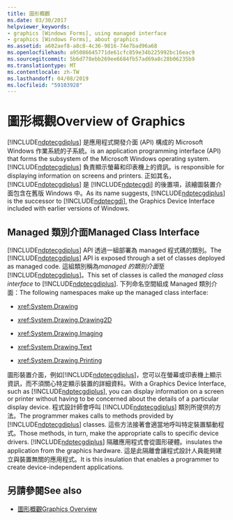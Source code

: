 ```yaml
---
title: 圖形概觀
ms.date: 03/30/2017
helpviewer_keywords:
- graphics [Windows Forms], using managed interface
- graphics [Windows Forms], about graphics
ms.assetid: a602aef8-a8c8-4c36-9816-74e7bad96a68
ms.openlocfilehash: a95086645771de61cfc859e34b225992bc16eac9
ms.sourcegitcommit: 5b6d778ebb269ee6684fb57ad69a8c28b06235b9
ms.translationtype: MT
ms.contentlocale: zh-TW
ms.lasthandoff: 04/08/2019
ms.locfileid: "59103928"
---
```

# <a name="overview-of-graphics"></a><span data-ttu-id="b0ae2-102">圖形概觀</span><span class="sxs-lookup"><span data-stu-id="b0ae2-102">Overview of Graphics</span></span>
[!INCLUDE[ndptecgdiplus](../../../../includes/ndptecgdiplus-md.md)] <span data-ttu-id="b0ae2-103">是應用程式開發介面 (API) 構成的 Microsoft Windows 作業系統的子系統。</span><span class="sxs-lookup"><span data-stu-id="b0ae2-103">is an application programming interface (API) that forms the subsystem of the Microsoft Windows operating system.</span></span> [!INCLUDE[ndptecgdiplus](../../../../includes/ndptecgdiplus-md.md)] <span data-ttu-id="b0ae2-104">負責顯示螢幕和印表機上的資訊。</span><span class="sxs-lookup"><span data-stu-id="b0ae2-104">is responsible for displaying information on screens and printers.</span></span> <span data-ttu-id="b0ae2-105">正如其名， [!INCLUDE[ndptecgdiplus](../../../../includes/ndptecgdiplus-md.md)] 是 [!INCLUDE[ndptecgdi](../../../../includes/ndptecgdi-md.md)] 的後置項，該繪圖裝置介面包含在舊版 Windows 中。</span><span class="sxs-lookup"><span data-stu-id="b0ae2-105">As its name suggests, [!INCLUDE[ndptecgdiplus](../../../../includes/ndptecgdiplus-md.md)] is the successor to [!INCLUDE[ndptecgdi](../../../../includes/ndptecgdi-md.md)], the Graphics Device Interface included with earlier versions of Windows.</span></span>  
  
## <a name="managed-class-interface"></a><span data-ttu-id="b0ae2-106">Managed 類別介面</span><span class="sxs-lookup"><span data-stu-id="b0ae2-106">Managed Class Interface</span></span>  
 <span data-ttu-id="b0ae2-107">[!INCLUDE[ndptecgdiplus](../../../../includes/ndptecgdiplus-md.md)] API 透過一組部署為 managed 程式碼的類別。</span><span class="sxs-lookup"><span data-stu-id="b0ae2-107">The [!INCLUDE[ndptecgdiplus](../../../../includes/ndptecgdiplus-md.md)] API is exposed through a set of classes deployed as managed code.</span></span> <span data-ttu-id="b0ae2-108">這組類別稱為*managed 的類別介面*至[!INCLUDE[ndptecgdiplus](../../../../includes/ndptecgdiplus-md.md)]。</span><span class="sxs-lookup"><span data-stu-id="b0ae2-108">This set of classes is called the *managed class interface* to [!INCLUDE[ndptecgdiplus](../../../../includes/ndptecgdiplus-md.md)].</span></span> <span data-ttu-id="b0ae2-109">下列命名空間組成 Managed 類別介面：</span><span class="sxs-lookup"><span data-stu-id="b0ae2-109">The following namespaces make up the managed class interface:</span></span>  
  
-   <xref:System.Drawing>  
  
-   <xref:System.Drawing.Drawing2D>  
  
-   <xref:System.Drawing.Imaging>  
  
-   <xref:System.Drawing.Text>  
  
-   <xref:System.Drawing.Printing>  
  
 <span data-ttu-id="b0ae2-110">圖形裝置介面，例如[!INCLUDE[ndptecgdiplus](../../../../includes/ndptecgdiplus-md.md)]，您可以在螢幕或印表機上顯示資訊，而不須關心特定顯示裝置的詳細資料。</span><span class="sxs-lookup"><span data-stu-id="b0ae2-110">With a Graphics Device Interface, such as [!INCLUDE[ndptecgdiplus](../../../../includes/ndptecgdiplus-md.md)], you can display information on a screen or printer without having to be concerned about the details of a particular display device.</span></span> <span data-ttu-id="b0ae2-111">程式設計師會呼叫 [!INCLUDE[ndptecgdiplus](../../../../includes/ndptecgdiplus-md.md)] 類別所提供的方法。</span><span class="sxs-lookup"><span data-stu-id="b0ae2-111">The programmer makes calls to methods provided by [!INCLUDE[ndptecgdiplus](../../../../includes/ndptecgdiplus-md.md)] classes.</span></span> <span data-ttu-id="b0ae2-112">這些方法接著會適當地呼叫特定裝置驅動程式。</span><span class="sxs-lookup"><span data-stu-id="b0ae2-112">Those methods, in turn, make the appropriate calls to specific device drivers.</span></span> [!INCLUDE[ndptecgdiplus](../../../../includes/ndptecgdiplus-md.md)] <span data-ttu-id="b0ae2-113">隔離應用程式會從圖形硬體。</span><span class="sxs-lookup"><span data-stu-id="b0ae2-113">insulates the application from the graphics hardware.</span></span> <span data-ttu-id="b0ae2-114">這是此隔離會讓程式設計人員能夠建立與裝置無關的應用程式。</span><span class="sxs-lookup"><span data-stu-id="b0ae2-114">It is this insulation that enables a programmer to create device-independent applications.</span></span>  
  
## <a name="see-also"></a><span data-ttu-id="b0ae2-115">另請參閱</span><span class="sxs-lookup"><span data-stu-id="b0ae2-115">See also</span></span>

- [<span data-ttu-id="b0ae2-116">圖形概觀</span><span class="sxs-lookup"><span data-stu-id="b0ae2-116">Graphics Overview</span></span>](graphics-overview-windows-forms.md)
